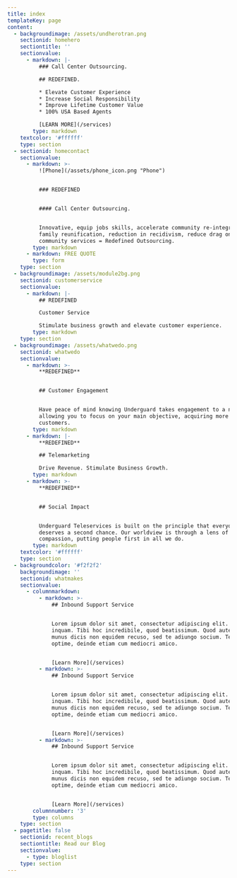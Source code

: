 ```yaml
---
title: index
templateKey: page
content:
  - backgroundimage: /assets/undherotran.png
    sectionid: homehero
    sectiontitle: ''
    sectionvalue:
      - markdown: |-
          ### Call Center Outsourcing.

          ## REDEFINED.

          * Elevate Customer Experience
          * Increase Social Responsibility
          * Improve Lifetime Customer Value
          * 100% USA Based Agents

          [LEARN MORE](/services)
        type: markdown
    textcolor: '#ffffff'
    type: section
  - sectionid: homecontact
    sectionvalue:
      - markdown: >-
          ![Phone](/assets/phone_icon.png "Phone")


          ### REDEFINED


          #### Call Center Outsourcing.


          Innovative, equip jobs skills, accelerate community re-integration,
          family reunification, reduction in recidivism, reduce drag on
          community services = Redefined Outsourcing.
        type: markdown
      - markdown: FREE QUOTE
        type: form
    type: section
  - backgroundimage: /assets/module2bg.png
    sectionid: customerservice
    sectionvalue:
      - markdown: |-
          ## REDEFINED

          Customer Service

          Stimulate business growth and elevate customer experience.
        type: markdown
    type: section
  - backgroundimage: /assets/whatwedo.png
    sectionid: whatwedo
    sectionvalue:
      - markdown: >-
          **REDEFINED**


          ## Customer Engagement


          Have peace of mind knowing Underguard takes engagement to a new level,
          allowing you to focus on your main objective, acquiring more
          customers.
        type: markdown
      - markdown: |-
          **REDEFINED**

          ## Telemarketing

          Drive Revenue. Stimulate Business Growth.
        type: markdown
      - markdown: >-
          **REDEFINED**


          ## Social Impact


          Underguard Teleservices is built on the principle that everyone
          deserves a second chance. Our worldview is through a lens of
          compassion, putting people first in all we do.
        type: markdown
    textcolor: '#ffffff'
    type: section
  - backgroundcolor: '#f2f2f2'
    backgroundimage: ''
    sectionid: whatmakes
    sectionvalue:
      - columnmarkdown:
          - markdown: >-
              ## Inbound Support Service


              Lorem ipsum dolor sit amet, consectetur adipiscing elit. Age sane,
              inquam. Tibi hoc incredibile, quod beatissimum. Quod autem meum
              munus dicis non equidem recuso, sed te adiungo socium. Tecum
              optime, deinde etiam cum mediocri amico.


              [Learn More](/services)
          - markdown: >-
              ## Inbound Support Service


              Lorem ipsum dolor sit amet, consectetur adipiscing elit. Age sane,
              inquam. Tibi hoc incredibile, quod beatissimum. Quod autem meum
              munus dicis non equidem recuso, sed te adiungo socium. Tecum
              optime, deinde etiam cum mediocri amico.


              [Learn More](/services)
          - markdown: >-
              ## Inbound Support Service


              Lorem ipsum dolor sit amet, consectetur adipiscing elit. Age sane,
              inquam. Tibi hoc incredibile, quod beatissimum. Quod autem meum
              munus dicis non equidem recuso, sed te adiungo socium. Tecum
              optime, deinde etiam cum mediocri amico.


              [Learn More](/services)
        columnnumber: '3'
        type: columns
    type: section
  - pagetitle: false
    sectionid: recent_blogs
    sectiontitle: Read our Blog
    sectionvalue:
      - type: bloglist
    type: section
---
```


